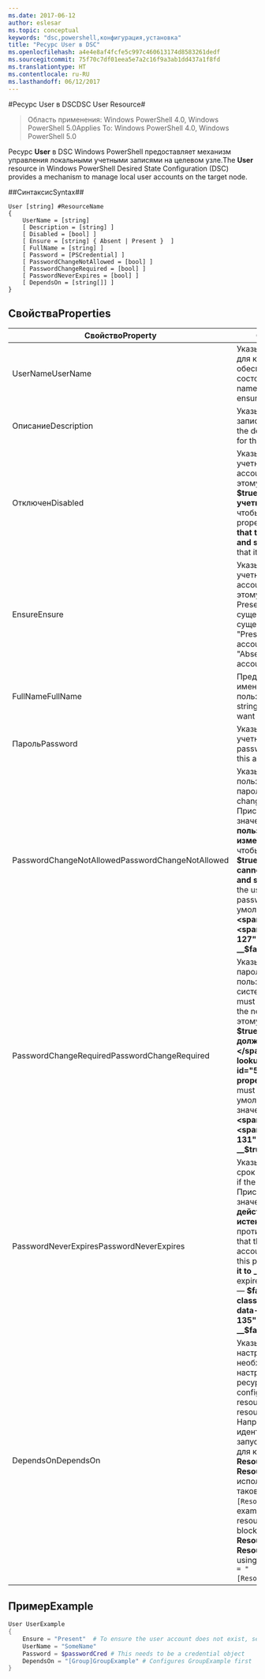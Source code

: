 ```yaml
---
ms.date: 2017-06-12
author: eslesar
ms.topic: conceptual
keywords: "dsc,powershell,конфигурация,установка"
title: "Ресурс User в DSC"
ms.openlocfilehash: a4e4e8af4fcfe5c997c460613174d8583261dedf
ms.sourcegitcommit: 75f70c7df01eea5e7a2c16f9a3ab1dd437a1f8fd
ms.translationtype: HT
ms.contentlocale: ru-RU
ms.lasthandoff: 06/12/2017
---
```

#<a name="dsc-user-resource"></a><span data-ttu-id="5c2e5-103">Ресурс User в DSC</span><span class="sxs-lookup"><span data-stu-id="5c2e5-103">DSC User Resource#</span></span>

 
><span data-ttu-id="5c2e5-104">Область применения: Windows PowerShell 4.0, Windows PowerShell 5.0</span><span class="sxs-lookup"><span data-stu-id="5c2e5-104">Applies To: Windows PowerShell 4.0, Windows PowerShell 5.0</span></span>


<span data-ttu-id="5c2e5-105">Ресурс __User__ в DSC Windows PowerShell предоставляет механизм управления локальными учетными записями на целевом узле.</span><span class="sxs-lookup"><span data-stu-id="5c2e5-105">The __User__ resource in Windows PowerShell Desired State Configuration (DSC) provides a mechanism to manage local user accounts on the target node.</span></span>


##<a name="syntax"></a><span data-ttu-id="5c2e5-106">Синтаксис</span><span class="sxs-lookup"><span data-stu-id="5c2e5-106">Syntax##</span></span>

```
User [string] #ResourceName
{
    UserName = [string]
    [ Description = [string] ]
    [ Disabled = [bool] ]
    [ Ensure = [string] { Absent | Present }  ]
    [ FullName = [string] ]
    [ Password = [PSCredential] ]
    [ PasswordChangeNotAllowed = [bool] ]
    [ PasswordChangeRequired = [bool] ]
    [ PasswordNeverExpires = [bool] ]
    [ DependsOn = [string[]] ]
}
```

## <a name="properties"></a><span data-ttu-id="5c2e5-107">Свойства</span><span class="sxs-lookup"><span data-stu-id="5c2e5-107">Properties</span></span>
|  <span data-ttu-id="5c2e5-108">Свойство</span><span class="sxs-lookup"><span data-stu-id="5c2e5-108">Property</span></span>  |  <span data-ttu-id="5c2e5-109">Описание</span><span class="sxs-lookup"><span data-stu-id="5c2e5-109">Description</span></span>   | 
|---|---| 
| <span data-ttu-id="5c2e5-110">UserName</span><span class="sxs-lookup"><span data-stu-id="5c2e5-110">UserName</span></span>| <span data-ttu-id="5c2e5-111">Указывает имя учетной записи, для которой требуется обеспечить определенное состояние.</span><span class="sxs-lookup"><span data-stu-id="5c2e5-111">Indicates the account name for which you want to ensure a specific state.</span></span>| 
| <span data-ttu-id="5c2e5-112">Описание</span><span class="sxs-lookup"><span data-stu-id="5c2e5-112">Description</span></span>| <span data-ttu-id="5c2e5-113">Указывает описание учетной записи пользователя.</span><span class="sxs-lookup"><span data-stu-id="5c2e5-113">Indicates the description you want to use for the user account.</span></span>| 
| <span data-ttu-id="5c2e5-114">Отключен</span><span class="sxs-lookup"><span data-stu-id="5c2e5-114">Disabled</span></span>| <span data-ttu-id="5c2e5-115">Указывает, включена ли учетная запись.</span><span class="sxs-lookup"><span data-stu-id="5c2e5-115">Indicates if the account is enabled.</span></span> <span data-ttu-id="5c2e5-116">Присвойте этому свойству значение __$true__, чтобы отключить учетную запись, и __$false__, чтобы включить ее.</span><span class="sxs-lookup"><span data-stu-id="5c2e5-116">Set this property to __$true__ to ensure that this account is disabled, and set it to __$false__ to ensure that it is enabled.</span></span>| 
| <span data-ttu-id="5c2e5-117">Ensure</span><span class="sxs-lookup"><span data-stu-id="5c2e5-117">Ensure</span></span>| <span data-ttu-id="5c2e5-118">Указывает, существует ли учетная запись.</span><span class="sxs-lookup"><span data-stu-id="5c2e5-118">Indicates if the account exists.</span></span> <span data-ttu-id="5c2e5-119">Присвойте этому свойству значение Present, если учетная запись существует, и Absent, если не существует.</span><span class="sxs-lookup"><span data-stu-id="5c2e5-119">Set this property to "Present" to ensure that the account exists, and set it to "Absent" to ensure that the account does not exist.</span></span>| 
| <span data-ttu-id="5c2e5-120">FullName</span><span class="sxs-lookup"><span data-stu-id="5c2e5-120">FullName</span></span>| <span data-ttu-id="5c2e5-121">Представляет строку с полным именем для учетной записи пользователя.</span><span class="sxs-lookup"><span data-stu-id="5c2e5-121">Represents a string with the full name you want to use for the user account.</span></span>| 
| <span data-ttu-id="5c2e5-122">Пароль</span><span class="sxs-lookup"><span data-stu-id="5c2e5-122">Password</span></span>| <span data-ttu-id="5c2e5-123">Указывает пароль для этой учетной записи.</span><span class="sxs-lookup"><span data-stu-id="5c2e5-123">Indicates the password you want to use for this account.</span></span> | 
| <span data-ttu-id="5c2e5-124">PasswordChangeNotAllowed</span><span class="sxs-lookup"><span data-stu-id="5c2e5-124">PasswordChangeNotAllowed</span></span>| <span data-ttu-id="5c2e5-125">Указывает, может ли пользователь изменить пароль.</span><span class="sxs-lookup"><span data-stu-id="5c2e5-125">Indicates if the user can change the password.</span></span> <span data-ttu-id="5c2e5-126">Присвойте этому свойству значение __$true__, чтобы пользователь не мог изменить пароль, и __$false__, чтобы мог.</span><span class="sxs-lookup"><span data-stu-id="5c2e5-126">Set this property to __$true__ to ensure that the user cannot change the password, and set it to __$false__ to allow the user to change the password.</span></span> <span data-ttu-id="5c2e5-127">Значение по умолчанию — __$false__.</span><span class="sxs-lookup"><span data-stu-id="5c2e5-127">The default value is __$false__.</span></span>| 
| <span data-ttu-id="5c2e5-128">PasswordChangeRequired</span><span class="sxs-lookup"><span data-stu-id="5c2e5-128">PasswordChangeRequired</span></span>| <span data-ttu-id="5c2e5-129">Указывает, требуется ли смена пароля при следующем входе пользователя в систему.</span><span class="sxs-lookup"><span data-stu-id="5c2e5-129">Indicates if the user must change the password at the next sign in.</span></span> <span data-ttu-id="5c2e5-130">Присвойте этому свойству значение __$true__, если пользователь должен изменить пароль.</span><span class="sxs-lookup"><span data-stu-id="5c2e5-130">Set this property to __$true__ if the user must change the password.</span></span> <span data-ttu-id="5c2e5-131">По умолчанию используется значение __$true__.</span><span class="sxs-lookup"><span data-stu-id="5c2e5-131">The default value is __$true__.</span></span>| 
| <span data-ttu-id="5c2e5-132">PasswordNeverExpires</span><span class="sxs-lookup"><span data-stu-id="5c2e5-132">PasswordNeverExpires</span></span>| <span data-ttu-id="5c2e5-133">Указывает, может ли истечь срок действия пароля.</span><span class="sxs-lookup"><span data-stu-id="5c2e5-133">Indicates if the password will expire.</span></span> <span data-ttu-id="5c2e5-134">Присвойте этому свойству значение __$true__, чтобы срок действия пароля никогда не истекал, и __$false__ в противном случае.</span><span class="sxs-lookup"><span data-stu-id="5c2e5-134">To ensure that the password for this account will never expire, set this property to __$true__, and set it to __$false__ if the password will expire.</span></span> <span data-ttu-id="5c2e5-135">Значение по умолчанию — __$false__.</span><span class="sxs-lookup"><span data-stu-id="5c2e5-135">The default value is __$false__.</span></span>| 
| <span data-ttu-id="5c2e5-136">DependsOn</span><span class="sxs-lookup"><span data-stu-id="5c2e5-136">DependsOn</span></span> | <span data-ttu-id="5c2e5-137">Указывает, что перед настройкой этого ресурса необходимо запустить настройку другого ресурса.</span><span class="sxs-lookup"><span data-stu-id="5c2e5-137">Indicates that the configuration of another resource must run before this resource is configured.</span></span> <span data-ttu-id="5c2e5-138">Например, если идентификатор первого запускаемого блока сценария для конфигурации ресурса — __ResourceName__, а его тип — __ResourceType__, то синтаксис использования этого свойства таков: `DependsOn = "[ResourceType]ResourceName"`.</span><span class="sxs-lookup"><span data-stu-id="5c2e5-138">For example, if the ID of the resource configuration script block that you want to run first is __ResourceName__ and its type is __ResourceType__, the syntax for using this property is `DependsOn = "[ResourceType]ResourceName"`.</span></span>| 

## <a name="example"></a><span data-ttu-id="5c2e5-139">Пример</span><span class="sxs-lookup"><span data-stu-id="5c2e5-139">Example</span></span>

```powershell
User UserExample
{
    Ensure = "Present"  # To ensure the user account does not exist, set Ensure to "Absent"
    UserName = "SomeName"
    Password = $passwordCred # This needs to be a credential object
    DependsOn = "[Group]GroupExample" # Configures GroupExample first
}
```

